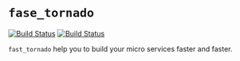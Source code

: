 # `fase_tornado`

[![Build Status](https://travis-ci.org/zqmillet/fast_tornado.svg?branch=master)](https://travis-ci.org/zqmillet/fast_tornado)
[![Build Status](https://codecov.io/gh/zqmillet/fast_tornado/branch/master/graph/badge.svg)](https://codecov.io/gh/zqmillet/fast_tornado)

`fast_tornado` help you to build your micro services faster and faster.
